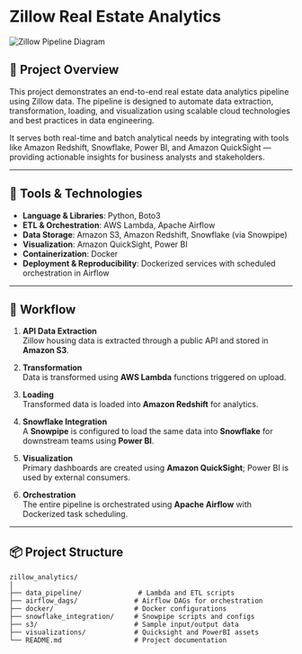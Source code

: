 # Zillow Real Estate Analytics

![Zillow Pipeline Diagram](images/draw.io.drawio%20(5).png)

## 🏡 Project Overview

This project demonstrates an end-to-end real estate data analytics pipeline using Zillow data. The pipeline is designed to automate data extraction, transformation, loading, and visualization using scalable cloud technologies and best practices in data engineering.

It serves both real-time and batch analytical needs by integrating with tools like Amazon Redshift, Snowflake, Power BI, and Amazon QuickSight — providing actionable insights for business analysts and stakeholders.

---

## 🔧 Tools & Technologies

- **Language & Libraries**: Python, Boto3
- **ETL & Orchestration**: AWS Lambda, Apache Airflow
- **Data Storage**: Amazon S3, Amazon Redshift, Snowflake (via Snowpipe)
- **Visualization**: Amazon QuickSight, Power BI
- **Containerization**: Docker
- **Deployment & Reproducibility**: Dockerized services with scheduled orchestration in Airflow

---

## 🔁 Workflow

1. **API Data Extraction**  
   Zillow housing data is extracted through a public API and stored in **Amazon S3**.

2. **Transformation**  
   Data is transformed using **AWS Lambda** functions triggered on upload.

3. **Loading**  
   Transformed data is loaded into **Amazon Redshift** for analytics.

4. **Snowflake Integration**  
   A **Snowpipe** is configured to load the same data into **Snowflake** for downstream teams using **Power BI**.

5. **Visualization**  
   Primary dashboards are created using **Amazon QuickSight**; Power BI is used by external consumers.

6. **Orchestration**  
   The entire pipeline is orchestrated using **Apache Airflow** with Dockerized task scheduling.

---

## 📦 Project Structure

```plaintext
zillow_analytics/
│
├── data_pipeline/              # Lambda and ETL scripts
├── airflow_dags/              # Airflow DAGs for orchestration
├── docker/                    # Docker configurations
├── snowflake_integration/     # Snowpipe scripts and configs
├── s3/                        # Sample input/output data
├── visualizations/            # Quicksight and PowerBI assets
└── README.md                  # Project documentation

